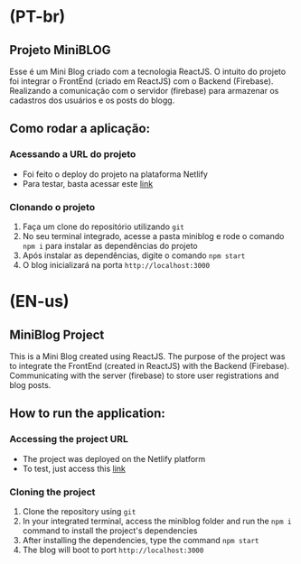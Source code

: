 (PT-br)
=======

Projeto MiniBLOG
----------------

Esse é um Mini Blog criado com a tecnologia ReactJS. O intuito do projeto foi integrar o FrontEnd (criado em ReactJS) com o Backend (Firebase). Realizando a comunicação com o servidor (firebase) para armazenar os cadastros dos usuários e os posts do blogg.

Como rodar a aplicação:
-----------------------

### Acessando a URL do projeto

*   Foi feito o deploy do projeto na plataforma Netlify
*   Para testar, basta acessar este [link](https://miniblog-reactjs.netlify.app/)

### Clonando o projeto

1.  Faça um clone do repositório utilizando `git`
2.  No seu terminal integrado, acesse a pasta miniblog e rode o comando `npm i` para instalar as dependências do projeto
3.  Após instalar as dependências, digite o comando `npm start`
4.  O blog inicializará na porta `http://localhost:3000`

(EN-us)
=======

MiniBlog Project
----------------

This is a Mini Blog created using ReactJS. The purpose of the project was to integrate the FrontEnd (created in ReactJS) with the Backend (Firebase). Communicating with the server (firebase) to store user registrations and blog posts.

How to run the application:
---------------------------

### Accessing the project URL

*   The project was deployed on the Netlify platform
*   To test, just access this [link](https://miniblog-reactjs.netlify.app/)

### Cloning the project

1.  Clone the repository using `git`
2.  In your integrated terminal, access the miniblog folder and run the `npm i` command to install the project's dependencies
3.  After installing the dependencies, type the command `npm start`
4.  The blog will boot to port `http://localhost:3000`
